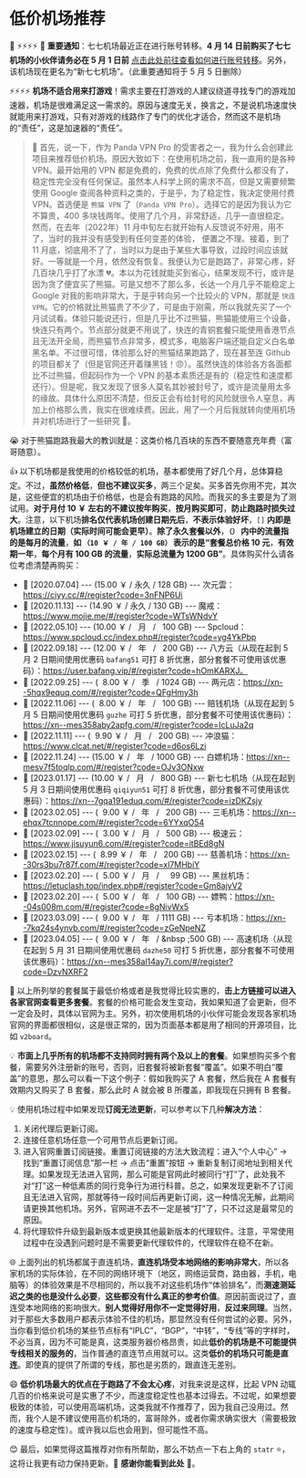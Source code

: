 # 低价机场推荐

 📌 ⚡⚡⚡⚡ 📌 **重要通知**：七七机场最近正在进行账号转移。**4 月 14 日前购买了七七机场的小伙伴请务必在 5 月 1 日前** [点击此处前往查看如何进行账号转移](https://xn--7gqa191eduq.com/user)。另外，该机场现在更名为“新七七机场”。（此重要通知将于 5 月 5 日删除）

⚡⚡⚡⚡ **机场不适合用来打游戏**！需求主要在打游戏的人建议绕道寻找专门的游戏加速器，机场是很难满足这一需求的。原因与速度无关，换言之，不是说机场速度快就能用来打游戏，只有对游戏的线路作了专门的优化才适合，然而这不是机场的“责任”，这是加速器的“责任”。

> 📝 首先，说一下，作为 Panda VPN Pro 的受害者之一，我为什么会创建此项目来推荐低价机场。原因大致如下：在使用机场之前，我一直用的是各种 VPN。最开始用的 VPN 都是免费的，免费的优点除了免费什么都没有了，稳定性完全没有任何保证。虽然本人科学上网的需求不高，但是又需要频繁使用 Google 查阅各种资料之类的，于是乎，为了稳定性，我决定使用付费 VPN。首选便是 `熊猫 VPN` 了（`Panda VPN Pro`）。选择它的是因为我认为它不算贵，400 多块钱两年。使用了几个月，非常舒适，几乎一直很稳定。然而，在去年（2022年）11 月中旬左右就开始有人反馈说不好用，用不了，当时的我并没有感受到有任何变差的体验， 便置之不理。接着，到了 11 月底，彻底用不了了，当时以为是由于某些大事导致，过段时间应该就好。一等就是一个月，依然没有恢复。我便认为它是跑路了，非常心疼，好几百块几乎打了水漂 💔。本以为花钱就能买到省心，结果发现不行，或许是因为贪了便宜买了熊猫。可是又想不了那么多，长达一个月几乎不能稳定上 Google 对我的影响非常大，于是乎转向另一个比较火的 VPN，那就是 `快连VPN`。它的价格就比熊猫贵了不少了，可是由于刚需，所以我就先买了一个月试试看。体验只能说还行，但是几乎比不过熊猫，熊猫能使用三个设备，快连只有两个。节点部分就更不用说了，快连的青铜套餐只能使用香港节点且无法开全局，而熊猫节点非常多，模式多，电脑客户端还能自定义白名单黑名单。不过很可惜，体验那么好的熊猫结果跑路了，现在甚至连 Github 的项目都关了（但是官网还开着赚黑钱！😠）。虽然快连的体验各方各面都比不过熊猫，但起码作为一个 VPN 的基本素质还是有的（稳定性和速度都还行）。但是呢，我又发现了很多人莫名其妙被封号了，或许是流量用太多的缘故。具体什么原因不清楚，但反正会有给封号的风险就很令人窒息，再加上价格那么贵，我实在很难续费。因此，用了一个月后我就转向使用机场并对机场进行了一些研究 🚁。

😭 对于熊猫跑路我最大的教训就是：这类价格几百块的东西不要随意充年费（富哥随意）。

👍 以下机场都是我使用的价格较低的机场，基本都使用了好几个月，总体算稳定。不过，**虽然价格低**，**但也不建议买多**，两三个足矣。买多首先你用不完，其次是，这些便宜的机场由于价格低，也是会有跑路的风险。而我买的多主要是为了测试用。**对于月付 10 ￥ 左右的不建议按年购买**，**按月购买即可**，**防止跑路时损失过大**。注意，以下机场**排名仅代表机场创建日期先后**，**不表示体验好坏**，`[]` **内即是机场建立的日期（实际时间可能会更早）**。**除了永久套餐以外**，**`（）` 内中的流量指的是每月的流量**，**如 `（10 ￥ / 年 / 100 GB）` 表示的是“套餐总价格 10 元**，**有效期一年**，**每个月有 100 GB 的流量**，**实际总流量为 1200 GB”**。具体购买什么请各位考虑清楚再购买：
- 🚁 [2020.07.04] --- (15.00 ￥ / 永久 / 128 GB) --- 次元雲：https://ciyy.cc/#/register?code=3nFNP6Ui
- 🚁 [2020.11.13] --- (14.90 ￥ / 永久 / 130 GB) --- 魔戒：https://www.mojie.me/#/register?code=WTsWNdvY 
- 🚁 [2022.05.10] --- (10.00 ￥ / &nbsp;&nbsp;月&nbsp;&nbsp; / &nbsp;&nbsp;100 GB) --- Spcloud：https://www.spcloud.cc/index.php#/register?code=yg4YkPbp
- 🚁 [2022.09.18] --- (12.00 ￥ / &nbsp;&nbsp;年&nbsp;&nbsp; / &nbsp;&nbsp;200 GB) --- 八方云（从现在起到 5 月 2 日期间使用优惠码 `bafang51` 可打 8 折优惠，部分套餐不可使用该优惠码）：https://user.bafang.vip/#/register?code=hOmKARXJ。
- 🚁 [2022.09.25] --- ( &nbsp;8.00 ￥ / &nbsp;&nbsp;季&nbsp;&nbsp; / 1024 GB) --- 两元店：https://xn--5hqx9equq.com/#/register?code=QFgHmy3h
- 🚁 [2022.11.06] --- ( &nbsp;8.00 ￥ / &nbsp;&nbsp;年&nbsp;&nbsp; / &nbsp;&nbsp;100 GB) --- 赔钱机场（从现在起到 5 月 5 日期间使用优惠码 `guzhe` 可打 5 折优惠，部分套餐不可使用该优惠码）：https://xn--mes358aby2apfg.com/#/register?code=IcLuJa2q
- 🚁 [2022.11.11] --- ( &nbsp;9.90 ￥ / &nbsp;&nbsp;月&nbsp;&nbsp; / &nbsp;&nbsp;200 GB) --- 冲浪猫：https://www.clcat.net/#/register?code=d6os6Lzi
- 🚁 [2022.11.24] --- (15.00 ￥ / &nbsp;&nbsp;年&nbsp;&nbsp; / 1000 GB) --- 白嫖机场：https://xn--mesv7f5toqlp.com/#/register?code=OJv3ONxw
- 🚁 [2023.01.17] --- (10.00 ￥ / &nbsp;&nbsp;月&nbsp;&nbsp; / &nbsp;&nbsp;800 GB) --- 新七七机场（从现在起到 5 月 3 日期间使用优惠码 `qiqiyun51` 可打 8 折优惠，部分套餐不可使用该优惠码）：https://xn--7gqa191eduq.com/#/register?code=izDKZsjy
- 🚁 [2023.02.05] --- ( &nbsp;9.00 ￥ / &nbsp;&nbsp;年&nbsp;&nbsp; / &nbsp;&nbsp;200 GB) --- 三毛机场：https://xn--ehqx7tcnnope.com/#/register?code=6YYxqO54
- 🚁 [2023.02.09] --- ( &nbsp;3.00 ￥ / &nbsp;&nbsp;月&nbsp;&nbsp; / &nbsp;&nbsp;500 GB) --- 极速云：https://www.jisuyun6.com/#/register?code=itBEd8gN
- 🚁 [2023.02.15] --- ( &nbsp;8.99 ￥ / &nbsp;&nbsp;年&nbsp;&nbsp; / &nbsp;&nbsp;200 GB) --- 慈善机场：https://xn--30rs3bu7r87f.com/#/register?code=xl7MHbiY
- 🚁 [2023.02.20] --- ( &nbsp;5.00 ￥ / &nbsp;&nbsp;月&nbsp;&nbsp; / &nbsp;&nbsp;&nbsp;&nbsp;99 GB) --- 黑丝机场：https://letuclash.top/index.php#/register?code=Gm8ajyV2
- 🚁 [2023.02.20] --- ( &nbsp;5.00 ￥ / &nbsp;&nbsp;年&nbsp;&nbsp; / &nbsp;&nbsp;100 GB) --- 嫖鸭：https://xn--04s008m.com/#/register?code=8gNivWx5
- 🚁 [2023.03.09] --- ( &nbsp;9.00 ￥ / &nbsp;&nbsp;年&nbsp;&nbsp; / 1111 GB) --- 亏本机场：https://xn--7kq24s4ynvb.com/#/register?code=zGeNpeNZ
- 🚁 [2023.04.05] --- ( &nbsp;9.00 ￥ / &nbsp;&nbsp;年&nbsp;&nbsp; / &nbsp&nbsp;;500 GB) --- 高速机场（从现在起到 5 月 31 日期间使用优惠码 `dazhe50` 可打 5 折优惠，部分套餐不可使用该优惠码）：https://xn--mes358al14ay7i.com/#/register?code=DzvNXRF2

👀 以上所列举的套餐属于最低价格或者是我觉得比较实惠的，**击上方链接可以进入各家官网查看更多套餐**。套餐的价格可能会发生变动，我如果知道了会更新，但不一定会及时，具体以官网为主。另外，初次使用机场的小伙伴可能会发现各家机场官网的界面都很相似，这是很正常的，因为页面基本都是用了相同的开源项目，比如 `v2board`。

💡 **市面上几乎所有的机场都不支持同时拥有两个及以上的套餐**。如果想购买多个套餐，需要另外注册新的账号，否则，旧套餐将被新套餐“覆盖”。如果不明白“覆盖”的意思，那么可以看一下这个例子：假如我购买了 A 套餐，然后我在 A 套餐有效期内又购买了 B 套餐，那么此时 A 就会被 B 所覆盖，即我现在只拥有 B 套餐。

💡 使用机场过程中如果发现**订阅无法更新**，可以参考以下几种**解决方法**：

1. 关闭代理后更新订阅。
2. 连接任意机场任意一个可用节点后更新订阅。
3. 进入官网重置订阅链接。重置订阅链接的方法大致流程：进入“个人中心” -> 找到“重置订阅信息”那一栏 -> 点击“重置”按钮 -> 重新复制订阅地址到相关代理。如果发现无法进入官网，那么可能是官网此时被同行“打”了，此处我不对“打”这一种低素质的同行竞争行为进行科普。总之，如果发现更新不了订阅且无法进入官网，那就等待一段时间后再更新订阅，这一种情况无解，此期间请更换其他机场。另外，官网进不去不一定是被“打”了，只不过这是最常见的原因。
4. 将代理软件升级到最新版本或更换其他最新版本的代理软件。注意，平常使用过程中在没遇到问题时是不需要更新代理软件的，代理软件在稳不在新。

🌐 上面列出的机场都属于直连机场，**直连机场受本地网络的影响非常大**，所以各家机场的实际体验，在不同的网络环境下（地区，网络运营商，路由器，手机，电脑等）的体验效果是不尽相同的，所以我不对这些机场作“体验排名”，而**测速测延迟之类的也是没什么必要**，**这些都没有什么真正的参考价值**。原因前面说过了，直连受本地网络的影响很大。**别人觉得好用你不一定觉得好用**，**反过来同理**。当然，对于那些大多数用户都表示体验不佳的机场，那显然没有任何尝试的必要。另外，当你看到低价机场的某些节点标有“IPLC”，“BGP”，“中转”，“专线”等的字样时，不必当真，因为不可能是真，这类服务器价格昂贵，如此**低价的机场是不可能提供专线相关的服务的**，当作普通的直连节点用就可以。这类**低价的机场只可能是直连**。即使真的提供了所谓的专线，那也是劣质的，跟直连无差别。

😄 **低价机场最大的优点在于跑路了不会太心疼**，对我来说是这样，比起 VPN 动辄几百的价格来说可是实惠了不少，而速度稳定性也基本过得去。不过呢，如果想要极致的体验，可以使用高端机场，这类我就不作推荐了，因为我自己没用过。然而，我个人是不建议使用高价机场的，富哥除外，或者你需求确实很大（需要极致的速度与稳定性）。或许我以后也会用到，但可能性不高。

😊 最后，如果觉得这篇推荐对你有所帮助，那么不妨点一下右上角的 `statr` ⭐，这将让我更有动力保持更新。💚 **感谢你能看到此处** 💚。
